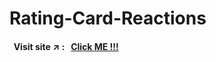# Rating-Card-Reactions

#### &nbsp; Visit site :arrow_upper_right: : &nbsp; [Click ME !!!](https://kallangouda.github.io/Navigation-Menu-Bar/)

